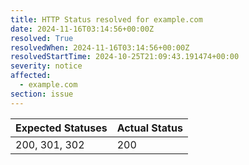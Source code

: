 ```yaml
---
title: HTTP Status resolved for example.com
date: 2024-11-16T03:14:56+00:00Z
resolved: True
resolvedWhen: 2024-11-16T03:14:56+00:00Z
resolvedStartTime: 2024-10-25T21:09:43.191474+00:00
severity: notice
affected:
  - example.com
section: issue
---
```


| Expected Statuses | Actual Status  |
|-------------------|----------------|
| 200, 301, 302 | 200 |
